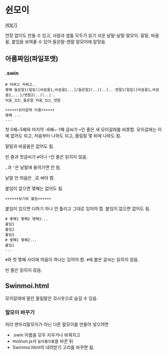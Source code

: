 # 쉰모이
[써보기](https://phost.gitlab.io/wt/sm)

연장 없이도 만들 수 있고, 사람과 셈틀 모두가 읽기 쉬운 낱말-낱말 말모이. 말밑, 바꿈꼴, 붙임을 보여줄 수 있어 들온말-맨말 말모이에 알맞음.

## 아롬짜임(파일포맷)
### .swin
```
# 어쩌고 저쩌고..
몇째 들온말1(말밑)[바꿈꼴1,바꿈꼴2...]/들온말2(..)[..].. 맨말1(말밑)[바꿈꼴1,바꿈꼴2,...]/맨말2(..)[..]..
띄움_있는_들온말 띄움_있는_맨말

++++++모이갈래 이름++++++
몇째 ...
...
```

첫 0째~5째와 마지막 -6째~-1째 글씨가 `+`인 줄은 새 모이갈래를 비롯함. 모이갈래는 아예 없어도 되고, 처음부터 나와도 되고, 올림말 몇 뒤에 나와도 됨.

말밑과 바꿈꼴은 없어도 됨.

빈 줄과 첫글씨가 `#`이나 `*`인 줄은 읽히지 않음.

`,`과 `"`은 낱말에 들어가면 안 됨.

낱말 안 띄움은 `_`로 써야 함.

붙임이 없으면 몇째는 없어도 됨.

```
++++++보기와 붙임++++++
```

붙임이 있으면 더하기 하나 안 틀리고 그대로 있어야 함. 붙임이 없으면 없어도 됨.

```
# 몇째1 몇째2 몇째3...
붙임1
붙임2
붙임3
# 몇째1 몇째2...
붙임1
...
```

`#`와 첫 몇째 사이에 띄움이 하나는 있어야 함. `#`에 붙은 글씨는 읽히지 않음.

빈 줄은 읽히지 않음.

## Swinmoi.html

모이갈래에 딸린 올림말은 걲시옷으로 숨길 수 있음.

### 말모이 바꾸기
피리 맨우리말모이가 아닌 다른 말모이를 만들어 넣으려면

- .swin 아롬을 모두 지우거나 바꿔치고
- moinun.js서 `늘아롬이름`을 바꾼 뒤
- Swinmoi.html의 내려받기 고리를 바꾸면 됨.
